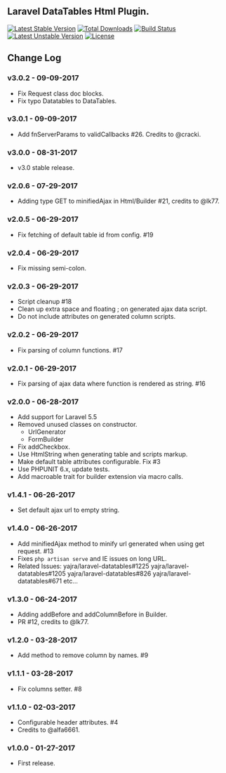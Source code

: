 ## Laravel DataTables Html Plugin.

[![Latest Stable Version](https://poser.pugx.org/yajra/laravel-datatables-html/v/stable.png)](https://packagist.org/packages/yajra/laravel-datatables-html)
[![Total Downloads](https://poser.pugx.org/yajra/laravel-datatables-html/downloads.png)](https://packagist.org/packages/yajra/laravel-datatables-html)
[![Build Status](https://travis-ci.org/yajra/laravel-datatables-html.png?branch=master)](https://travis-ci.org/yajra/laravel-datatables-html)
[![Latest Unstable Version](https://poser.pugx.org/yajra/laravel-datatables-html/v/unstable.svg)](https://packagist.org/packages/yajra/laravel-datatables-html)
[![License](https://poser.pugx.org/yajra/laravel-datatables-html/license.svg)](https://packagist.org/packages/yajra/laravel-datatables-html)

## Change Log

### v3.0.2 - 09-09-2017
- Fix Request class doc blocks.
- Fix typo Datatables to DataTables.

### v3.0.1 - 09-09-2017
- Add fnServerParams to validCallbacks #26. Credits to @cracki.

### v3.0.0 - 08-31-2017
- v3.0 stable release.

### v2.0.6 - 07-29-2017
- Adding type GET to minifiedAjax in Html/Builder #21, credits to @lk77.

### v2.0.5 - 06-29-2017
- Fix fetching of default table id from config. #19

### v2.0.4 - 06-29-2017
- Fix missing semi-colon.

### v2.0.3 - 06-29-2017
- Script cleanup #18
- Clean up extra space and floating ; on generated ajax data script.
- Do not include attributes on generated column scripts.

### v2.0.2 - 06-29-2017
- Fix parsing of column functions. #17

### v2.0.1 - 06-29-2017
- Fix parsing of ajax data where function is rendered as string. #16

### v2.0.0 - 06-28-2017
- Add support for Laravel 5.5
- Removed unused classes on constructor.
    - UrlGenerator
    - FormBuilder
- Fix addCheckbox.
- Use HtmlString when generating table and scripts markup.
- Make default table attributes configurable. Fix #3
- Use PHPUNIT 6.x, update tests.
- Add macroable trait for builder extension via macro calls.

### v1.4.1 - 06-26-2017
- Set default ajax url to empty string.

### v1.4.0 - 06-26-2017
- Add minifiedAjax method to minify url generated when using get request. #13
- Fixes `php artisan serve` and IE issues on long URL.
- Related Issues:
    yajra/laravel-datatables#1225
    yajra/laravel-datatables#1205
    yajra/laravel-datatables#826
    yajra/laravel-datatables#671
    etc...

### v1.3.0 - 06-24-2017
- Adding addBefore and addColumnBefore in Builder.
- PR #12, credits to @lk77.

### v1.2.0 - 03-28-2017
- Add method to remove column by names. #9

### v1.1.1 - 03-28-2017
- Fix columns setter. #8

### v1.1.0 - 02-03-2017
- Configurable header attributes. #4
- Credits to @alfa6661.

### v1.0.0 - 01-27-2017
- First release.
